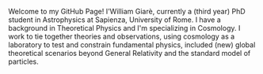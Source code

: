 Welcome to my GitHub Page! I'William Giarè, currently a (third year) PhD student in Astrophysics at Sapienza, University of Rome.
I have a background in Theoretical Physics and I'm specializing in Cosmology. I work to tie together theories and observations, using cosmology as a laboratory to test and constrain fundamental physics, included (new) global theoretical scenarios beyond General Relativity and the standard model of particles.

